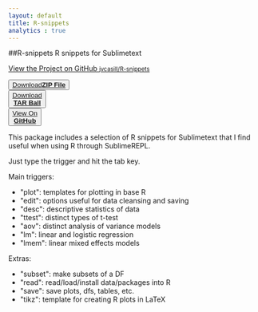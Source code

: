 ```yaml
---
layout: default
title: R-snippets
analytics : true
---
```


##R-snippets
R snippets for Sublimetext

<p class="view"><a href="https://github.com/jvcasill/R-snippets">View the Project on GitHub <small>jvcasill/R-snippets</small></a></p>


<div align="left">
	<div class="indent"><button class="minimal-indent"><a href="https://github.com/jvcasill/R-snippets/zipball/master">Download<strong>ZIP File</strong></a></button></div>
	<div class="indent"><button class="minimal-indent"><a href="https://github.com/jvcasill/R-snippets/tarball/master">Download </br> <strong>TAR Ball</strong></a></button></div>
	<div class="indent"><button class="minimal-indent"><a href="https://github.com/jvcasill/R-snippets">View On </br><strong>GitHub</strong></a></button></div>
</div>

This package includes a selection of R snippets for Sublimetext that I find useful when using R through SublimeREPL.

Just type the trigger and hit the tab key.  

Main triggers:  

- "plot": templates for plotting in base R
- "edit": options useful for data cleansing and saving
- "desc": descriptive statistics of data
- "ttest": distinct types of t-test
- "aov": distinct analysis of variance models
- "lm": linear and logistic regression
- "lmem": linear mixed effects models

Extras:  

- "subset": make subsets of a DF
- "read": read/load/install data/packages into R
- "save": save plots, dfs, tables, etc.
- "tikz": template for creating R plots in LaTeX

